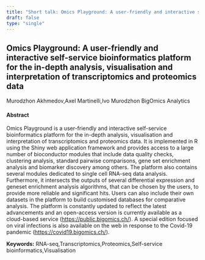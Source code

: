 ```yaml
---
title: "Short talk: Omics Playground: A user-friendly and interactive self-service bioinformatics platform for the in-depth analysis, visualisation and interpretation of transcriptomics and proteomics data"
draft: false
type: "single"
---
```


## Omics Playground: A user-friendly and interactive self-service bioinformatics platform for the in-depth analysis, visualisation and interpretation of transcriptomics and proteomics data
Murodzhon Akhmedov,Axel Martinelli,Ivo Murodzhon
BigOmics Analytics
#### Abstract

Omics Playground is a user-friendly and interactive self-service bioinformatics platform for the in-depth analysis, visualisation and interpretation of transcriptomics and proteomics data. It is implemented in R using the Shiny web application framework and provides access to a large number of bioconductor modules that include data quality checks, clustering analysis, standard pairwise comparisons, gene set enrichment analysis and biomarker discovery among others. The platform also contains several modules dedicated to single cell RNA-seq data analysis. Furthermore, it intersects the outputs of several differential expression and geneset enrichment analysis algorithms, that can be chosen by the users, to provide more reliable and significant hits. Users can also include their own datasets in the platform to build customised databases for comparative analysis.
The platform is constantly updated to reflect the latest advancements and an open-access version is currently available as a cloud-based service (https://public.bigomics.ch/). A special edition focused on viral infections is also available on the web  in response to the Covid-19 pandemic (https://covid19.bigomics.ch/).

**Keywords:** RNA-seq,Transcriptomics,Proteomics,Self-service bioinformatics,Visualisation
